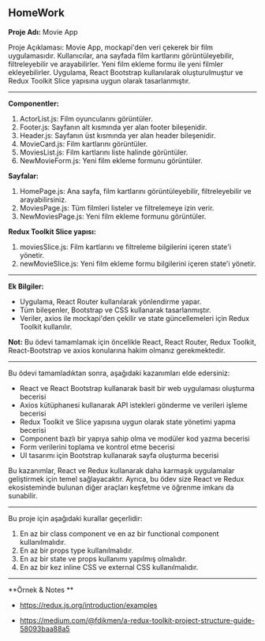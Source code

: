 
## HomeWork

**Proje Adı:** Movie App

Proje Açıklaması: Movie App, mockapi'den veri çekerek bir film uygulamasıdır. Kullanıcılar, ana sayfada film kartlarını görüntüleyebilir, filtreleyebilir ve arayabilirler. Yeni film ekleme formu ile yeni filmler ekleyebilirler. Uygulama, React Bootstrap kullanılarak oluşturulmuştur ve Redux Toolkit Slice yapısına uygun olarak tasarlanmıştır.
***
**Componentler:**

1.  ActorList.js: Film oyuncularını görüntüler.
2.  Footer.js: Sayfanın alt kısmında yer alan footer bileşenidir.
3.  Header.js: Sayfanın üst kısmında yer alan header bileşenidir.
4.  MovieCard.js: Film kartlarını görüntüler.
5.  MoviesList.js: Film kartlarını liste halinde görüntüler.
6.  NewMovieForm.js: Yeni film ekleme formunu görüntüler.

**Sayfalar:**

1.  HomePage.js: Ana sayfa, film kartlarını görüntüleyebilir, filtreleyebilir ve arayabilirsiniz.
2.  MoviesPage.js: Tüm filmleri listeler ve filtrelemeye izin verir.
3.  NewMoviesPage.js: Yeni film ekleme formunu görüntüler.

**Redux Toolkit Slice yapısı:**

1.  moviesSlice.js: Film kartlarını ve filtreleme bilgilerini içeren state'i yönetir.
2.  newMovieSlice.js: Yeni film ekleme formu bilgilerini içeren state'i yönetir.
***
**Ek Bilgiler:**

-   Uygulama, React Router kullanılarak yönlendirme yapar.
-   Tüm bileşenler, Bootstrap ve CSS kullanarak tasarlanmıştır.
-   Veriler, axios ile mockapi'den çekilir ve state güncellemeleri için Redux Toolkit kullanılır.

**Not:** Bu ödevi tamamlamak için öncelikle React, React Router, Redux Toolkit, React-Bootstrap ve axios konularına hakim olmanız gerekmektedir.

***
Bu ödevi tamamladıktan sonra, aşağıdaki kazanımları elde edersiniz:

-   React ve React Bootstrap kullanarak basit bir web uygulaması oluşturma becerisi
-   Axios kütüphanesi kullanarak API istekleri gönderme ve verileri işleme becerisi
-   Redux Toolkit ve Slice yapısına uygun olarak state yönetimi yapma becerisi
-   Component bazlı bir yapıya sahip olma ve modüler kod yazma becerisi
-   Form verilerini toplama ve kontrol etme becerisi
-   UI tasarımı için Bootstrap kullanarak sayfa oluşturma becerisi

Bu kazanımlar, React ve Redux kullanarak daha karmaşık uygulamalar geliştirmek için temel sağlayacaktır. Ayrıca, bu ödev size React ve Redux ekosisteminde bulunan diğer araçları keşfetme ve öğrenme imkanı da sunabilir.
***
Bu proje için aşağıdaki kurallar geçerlidir:

1.  En az bir class component ve en az bir functional component kullanılmalıdır.
2.  En az bir props type kullanılmalıdır.
3.  En az bir state ve props kullanımı yapılmış olmalıdır.
4.  En az bir kez inline CSS ve external CSS kullanılmalıdır.
***
**Örnek & Notes **
- https://redux.js.org/introduction/examples

- https://medium.com/@fdikmen/a-redux-toolkit-project-structure-guide-58093baa88a5
